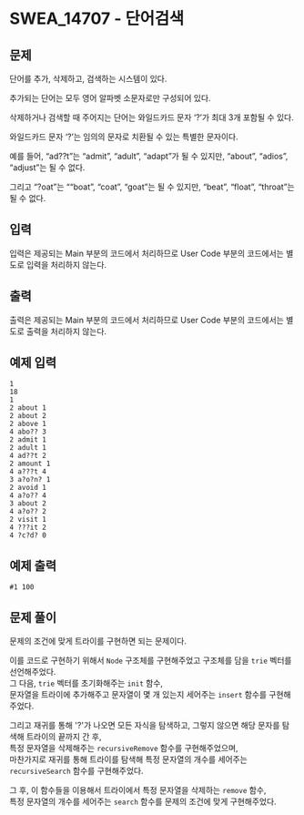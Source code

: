 # SWEA_14707 - 단어검색

## 문제

단어를 추가, 삭제하고, 검색하는 시스템이 있다.

추가되는 단어는 모두 영어 알파벳 소문자로만 구성되어 있다.

삭제하거나 검색할 때 주어지는 단어는 와일드카드 문자 ‘?’가 최대 3개 포함될 수 있다.

와일드카드 문자 ‘?’는 임의의 문자로 치환될 수 있는 특별한 문자이다.

예를 들어, “ad??t”는 “admit”, “adult”, “adapt”가 될 수 있지만, “about”, “adios”, “adjust”는 될 수 없다.

그리고 “?oat”는 ““boat”, “coat”, “goat”는 될 수 있지만, “beat”, “float”, “throat”는 될 수 없다.

## 입력

입력은 제공되는 Main 부분의 코드에서 처리하므로 User Code 부분의 코드에서는 별도로 입력을 처리하지 않는다.

## 출력

출력은 제공되는 Main 부분의 코드에서 처리하므로 User Code 부분의 코드에서는 별도로 출력을 처리하지 않는다.

## 예제 입력

```
1
18
1
2 about 1
2 about 2
2 above 1
4 abo?? 3
2 admit 1
2 adult 1
4 ad??t 2
2 amount 1
4 a???t 4
3 a?o?n? 1
2 avoid 1
4 a?o?? 4
3 about 2
4 a?o?? 2
2 visit 1
4 ???it 2
4 ?c?d? 0
```

## 예제 출력

```
#1 100
```

## 문제 풀이

문제의 조건에 맞게 트라이를 구현하면 되는 문제이다.

이를 코드로 구현하기 위해서 `Node` 구조체를 구현해주었고 구조체를 담을 `trie` 벡터를 선언해주었다.  
그 다음, `trie` 벡터를 초기화해주는 `init` 함수,  
문자열을 트라이에 추가해주고 문자열이 몇 개 있는지 세어주는 `insert` 함수를 구현해주었다.

그리고 재귀를 통해 '?'가 나오면 모든 자식을 탐색하고, 그렇지 않으면 해당 문자를 탐색해 트라이의 끝까지 간 후,  
특정 문자열을 삭제해주는 `recursiveRemove` 함수를 구현해주었으며,  
마찬가지로 재귀를 통해 트라이를 탐색해 특정 문자열의 개수를 세어주는 `recursiveSearch` 함수를 구현해주었다.

그 후, 이 함수들을 이용해서 트라이에서 특정 문자열을 삭제하는 `remove` 함수,  
특정 문자열의 개수를 세어주는 `search` 함수를 문제의 조건에 맞게 구현해주었다.
